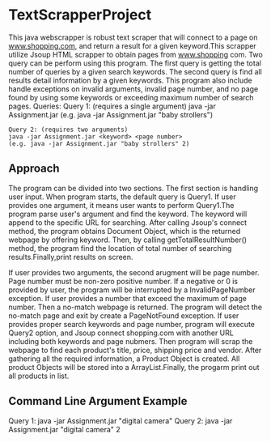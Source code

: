 TextScrapperProject
===================

This java webscrapper is robust text scraper that will connect to a page on 
www.shopping.com, and return a result for a given keyword.This scrapper utilize
Jsoup HTML scrapper to obtain pages from www.shopping com. Two query can be 
perform using this program. The first query is getting the total number of 
queries by a given search keywords. The second query is find all results detail 
information by a given keywords. This program also include handle exceptions on 
invalid arguments, invalid page number, and no page found by using some keywords
or exceeding maximum number of search pages.
Queries: 
    Query 1: (requires a single argument)
    java -jar Assignment.jar <keyword> 
    (e.g. java -jar Assignment.jar "baby strollers")
    
    Query 2: (requires two arguments)
    java -jar Assignment.jar <keyword> <page number> 
    (e.g. java -jar Assignment.jar "baby strollers" 2)


Approach
--------
The program can be divided into two sections. The first section is handling user
input. When program starts, the default query is Query1. If user provides one 
argument, it means user wants to perform Query1.The program parse user's 
argument and find the keyword. The keyword will append to the specific URL for 
searching. After calling Jsoup's connect method, the program obtains Document 
Object, which is the returned webpage by offering keyword. Then, by calling 
getTotalResultNumber() method, the program find the location of total number of 
searching results.Finally,print results on screen.

If user provides two arguments, the second arugment will be page number. Page 
number must be non-zero positive number. If a negative or 0 is provided by user,
the program will be interrupted by a InvalidPageNumber exception. If user 
provides a number that exceed the maximum of page number. Then a no-match 
webpage is returned. The program will detect the no-match page and exit by 
create a PageNotFound exception. If user provides proper search keywords and 
page number, program will execute Query2 option, and Jsoup connect shopping.com
with another URL including both keywords and page nubmers. Then program will 
scrap the webpage to find each product's title, price, shipping price and 
vendor. After gathering all the required information, a Product Object is 
created. All product Objects will be stored into a ArrayList.Finally, the 
progarm print out all products in list. 

Command Line Argument Example
-----------------------------
Query 1: java -jar Assignment.jar "digital camera"
Query 2: java -jar Assignment.jar "digital camera" 2
